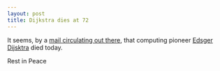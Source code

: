 ```yaml
---
layout: post
title: Dijkstra dies at 72
---
```


It seems, by a <a href="http://archive.develooper.com/perl5-porters@perl.org/msg84817.html">mail circulating out there</a>, that computing pioneer <a href="http://www.digidome.nl/edsger_wybe_dijkstra.htm">Edsger Dijsktra</a> died today.

Rest in Peace
